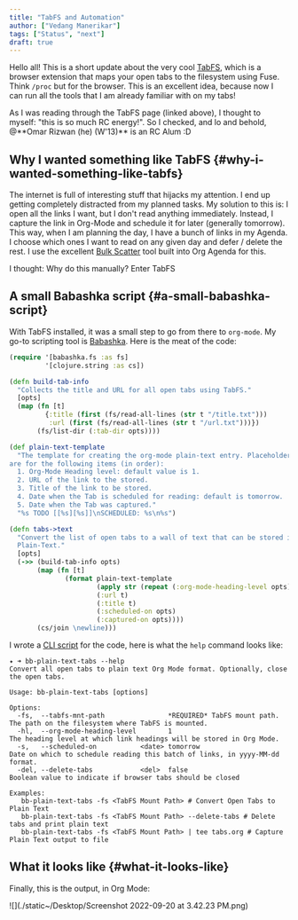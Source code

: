 ```yaml
---
title: "TabFS and Automation"
author: ["Vedang Manerikar"]
tags: ["Status", "next"]
draft: true
---
```


Hello all! This is a short update about the very cool [TabFS](https://omar.website/tabfs/), which is a browser extension that maps your open tabs to the filesystem using Fuse. Think `/proc` but for the browser. This is an excellent idea, because now I can run all the tools that I am already familiar with on my tabs!

As I was reading through the TabFS page (linked above), I thought to myself: "this is so much RC energy!". So I checked, and lo and behold, @\*\*Omar Rizwan (he) (W'13)\*\* is an RC Alum :D


## Why I wanted something like TabFS {#why-i-wanted-something-like-tabfs}

The internet is full of interesting stuff that hijacks my attention. I end up getting completely distracted from my planned tasks. My solution to this is: I open all the links I want, but I don't read anything immediately. Instead, I capture the link in Org-Mode and schedule it for later (generally tomorrow). This way, when I am planning the day, I have a bunch of links in my Agenda. I choose which ones I want to read on any given day and defer / delete the rest. I use the excellent [Bulk Scatter](https://orgmode.org/manual/Agenda-Commands.html) tool built into Org Agenda for this.

I thought: Why do this manually? Enter TabFS


## A small Babashka script {#a-small-babashka-script}

With TabFS installed, it was a small step to go from there to `org-mode`. My go-to scripting tool is [Babashka](https://book.babashka.org/). Here is the meat of the code:

```clojure
(require '[babashka.fs :as fs]
         '[clojure.string :as cs])

(defn build-tab-info
  "Collects the title and URL for all open tabs using TabFS."
  [opts]
  (map (fn [t]
         {:title (first (fs/read-all-lines (str t "/title.txt")))
          :url (first (fs/read-all-lines (str t "/url.txt")))})
       (fs/list-dir (:tab-dir opts))))

(def plain-text-template
  "The template for creating the org-mode plain-text entry. Placeholders
are for the following items (in order):
  1. Org-Mode Heading level: default value is 1.
  2. URL of the link to the stored.
  3. Title of the link to be stored.
  4. Date when the Tab is scheduled for reading: default is tomorrow.
  5. Date when the Tab was captured."
  "%s TODO [[%s][%s]]\nSCHEDULED: %s\n%s")

(defn tabs->text
  "Convert the list of open tabs to a wall of text that can be stored in
  Plain-Text."
  [opts]
  (->> (build-tab-info opts)
       (map (fn [t]
              (format plain-text-template
                      (apply str (repeat (:org-mode-heading-level opts) "*"))
                      (:url t)
                      (:title t)
                      (:scheduled-on opts)
                      (:captured-on opts))))
       (cs/join \newline)))
```

I wrote a [CLI script](https://github.com/vedang/bb-scripts#bb-plain-text-tabs) for the code, here is what the `help` command looks like:

```text
✦ ➜ bb-plain-text-tabs --help
Convert all open tabs to plain text Org Mode format. Optionally, close the open tabs.

Usage: bb-plain-text-tabs [options]

Options:
  -fs,  --tabfs-mnt-path                *REQUIRED* TabFS mount path. The path on the filesystem where TabFS is mounted.
  -hl,  --org-mode-heading-level        1                            The heading level at which link headings will be stored in Org Mode.
  -s,   --scheduled-on           <date> tomorrow                     Date on which to schedule reading this batch of links, in yyyy-MM-dd format.
  -del, --delete-tabs            <del>  false                        Boolean value to indicate if browser tabs should be closed

Examples:
   bb-plain-text-tabs -fs <TabFS Mount Path> # Convert Open Tabs to Plain Text
   bb-plain-text-tabs -fs <TabFS Mount Path> --delete-tabs # Delete tabs and print plain text
   bb-plain-text-tabs -fs <TabFS Mount Path> | tee tabs.org # Capture Plain Text output to file
```


## What it looks like {#what-it-looks-like}

Finally, this is the output, in Org Mode:

![](./static~/Desktop/Screenshot 2022-09-20 at 3.42.23 PM.png)
